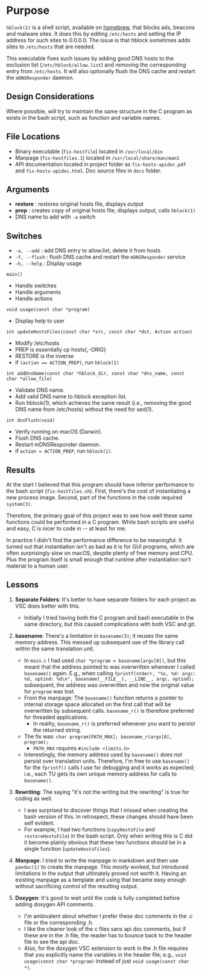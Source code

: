 # Purpose

`hblock(1)` is a shell script, available on [homebrew](https://brew.sh), that blocks ads, beacons and malware sites.
It does this by editing `/etc/hosts` and setting the IP address for such sites to 0.0.0.0. The issue is that hblock sometimes adds sites to `/etc/hosts` that are needed.

This executable fixes such issues by adding good DNS hosts to the exclusion list (`/etc/hblock/allow.list`) and removing the corresponding entry from `/etc/hosts`. It will also optionally flush the DNS cache and restart the `mDNSResponder` daemon.

## Design Considerations

Where possible, will try to maintain the same structure in the C program as exists in the bash script, such as function and variable names.

## File Locations

* Binary executable (`fix-hostfile`) located in `/usr/local/bin`
* Manpage (`fix-hostfiles.1`) located in `/usr/local/share/man/man1`
* API documentation located in project folder as `fix-hosts-apidoc.pdf` and `fix-hosts-apidoc.html`. Doc source files in `docs` folder.

## Arguments

* **restore** : restores original hosts file, displays output
* **prep** : creates copy of original hosts file, displays output, calls `hblock(1)`
* DNS name to add with `-a` switch

## Switches

* `-a, --add`   : add DNS entry to allow.list, delete it from hosts
* `-f, --flush` : flush DNS cache and restart the `mDNSResponder` service
* `-h, --help`  : Display usage

`main()`

* Handle switches
* Handle arguments
* Handle actions

`void usage(const char *program)`

* Display help to user

`int updateHostsFiles(const char *src, const char *dst, Action action)`

* Modify /etc/hosts
* PREP is essentially cp hosts{,-ORIG}
* RESTORE is the inverse
* if `(action == ACTION_PREP)`, run `hblock(1)`

`int addDnsName(const char *hblock_dir, const char *dns_name, const char *allow_file)`

* Validate DNS name.
* Add valid DNS name to hblock exception list.
* Run hblock(1), which achieves the same result (i.e., removing the good DNS name from /etc/hosts) without the need for sed(1).

`int dnsFlush(void)`

* Verify running on macOS (Darwin).
* Flush DNS cache.
* Restart mDNSResponder daemon.
* if `action = ACTION_PREP`, run `hblock(1)`.

## Results

At the start I believed that this program should have inferior performance to the bash script (`fix-hostfiles.sh`). First, there's the cost of instantiating a new process image. Second, part of the functions in the code required `system(3)`.

Therefore, the primary goal of this project was to see how well these same functions could be performed in a C program. While bash scripts are useful and easy, C is nicer to code in -- at least for me.

In practice I didn't find the performance difference to be meaningful. It turned out that instantiation isn't as bad as it is for GUI programs, which are often surprisingly slow on macOS, despite plenty of free memory and CPU. Plus the program itself is small enough that runtime after instantiation isn't material to a human user.

## Lessons

1. **Separate Folders**: It's better to have separate folders for each project as VSC does better with this.

    * Initially I tried having both the C program and bash executable in the same directory, but this caused complications with both VSC and git.

2. **basename**: There's a limitation in `basename(3)`; it reuses the same memory address. This messed up subsequent use of the library call within the same translation unit.
    * In `main.c` I had used `char *program = basename[argv[0])`, but this meant that the address pointed to was overwritten whenever I called `basename()` again. E.g., when calling `fprintf(stderr, "%s, %d: argc: %d, optind: %d\n", basename(__FILE__), __LINE__, argc, optind);` subsequent, the address was overwritten and now the original value for `program` was lost.
    * From the manpage: The `basename()` function returns a pointer to internal storage space allocated on the first call that will be overwritten by subsequent calls. `basename_r()` is therefore preferred for threaded applications.
        * In reality, `basename_r()` is preferred whenever you want to persist the returned string.
    * The fix was: `char program[PATH_MAX]; basename_r(argv[0], program);`
        * `PATH_MAX` requires `#include <limits.h>`
    * Interestingly, the memory address used by `basename()` does *not* persist over translation units. Therefore, I'm free to use `basename()` for the `fprintf()` calls I use for debugging and it works as expected; i.e., each TU gets its own unique memory address for calls to `basename()`.

3. **Rewriting**: The saying "it's not the writing but the rewriting" is true for coding as well.
    * I was surprised to discover things that I missed when creating the bash version of this. In retrospect, these changes should have been self evident.
    * For example, I had two functions (`copyHostsFile` and `restoreHostsFile`) in the bash script. Only when writing this is C did it become plainly obvious that these two functions should be in a single function (`updateHostsFiles`).

4. **Manpage**: I tried to write the manpage in markdown and then use `pandoc(1)` to create the manpage. This *mostly* worked, but introduced limitations in the output that ultimately proved not worth it. Having an existing manpage as a template and using that became easy enough without sacrificing control of the resulting output.

5. **Doxygen**: It's good to wait until the code is fully completed before adding doxygen API comments.
    * I'm ambivalent about  whether I prefer these doc comments in the .c file or the corresponding .h.
    * I like the cleaner look of the c files sans api doc comments, but if these are in the .h file, the reader has to bounce back to the header file to see the api doc.
    * Also, for the doxygen VSC extension to work in the .h file requires that you explicitly name the variables in the header file; e.g., `void usage(const char *program)` instead of just `void usage(const char *)`.
